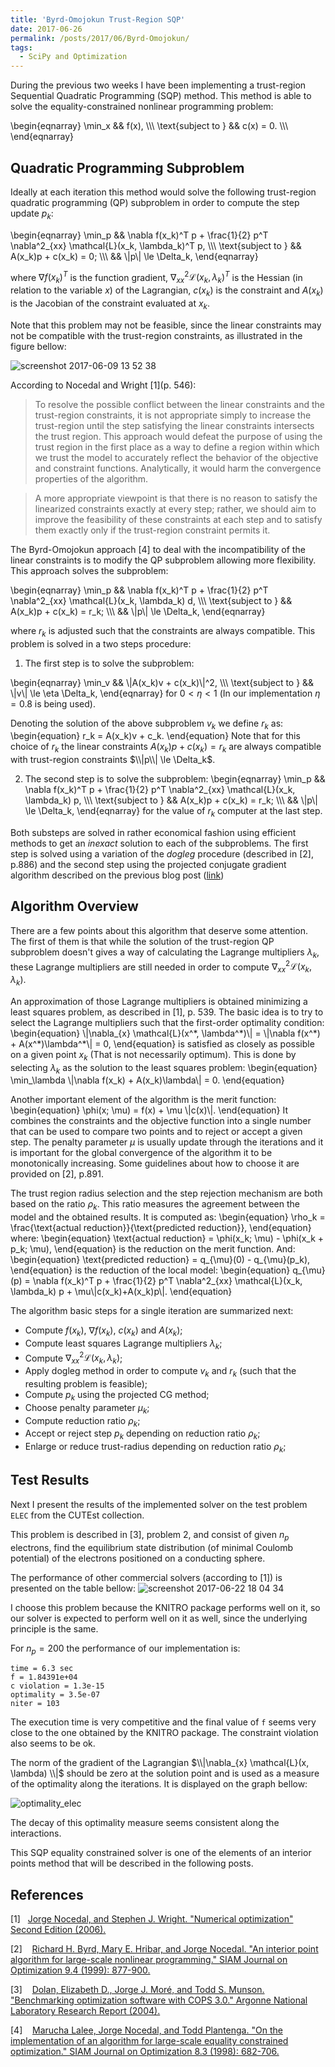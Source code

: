 ```yaml
---
title: 'Byrd-Omojokun Trust-Region SQP'
date: 2017-06-26
permalink: /posts/2017/06/Byrd-Omojokun/
tags:
  - SciPy and Optimization
---
```


During the previous two weeks I have been implementing a 
trust-region Sequential Quadratic Programming (SQP) method. 
This method is able to solve the equality-constrained
nonlinear programming problem:

\begin{eqnarray}
  \min_x && f(x), \\\\\\
   \text{subject to } && c(x) = 0. \\\\\\
\end{eqnarray}

Quadratic Programming Subproblem
--------------------------------

Ideally at each iteration this method would solve the following
trust-region quadratic programming (QP) subproblem
in order to compute the step update $p_k$:

\begin{eqnarray}
  \min_p && \nabla f(x_k)^T p + \frac{1}{2} p^T \nabla^2_{xx} \mathcal{L}(x_k, \lambda_k)^T p, \\\\\\
   \text{subject to } && A(x_k)p + c(x_k) = 0; \\\\\\
   && \\|p\\| \le \Delta_k,
\end{eqnarray}

where $\nabla f(x_k)^T$ is the function gradient, $\nabla^2_{xx} \mathcal{L}(x_k, \lambda_k)^T$
is the Hessian (in relation to the variable $x$) of the Lagrangian, $c(x_k)$ is the constraint
and $A(x_k)$ is the Jacobian of the constraint evaluated at $x_k$.

Note that this problem may not be feasible, since the linear constraints
may not be compatible with the trust-region constraints, as illustrated in the figure
bellow:

![screenshot 2017-06-09 13 52 38](https://antonior92.github.io/images/TrustRegionSQP.png)

According to Nocedal and Wright \[1\](p. 546):

> To resolve the possible conflict between the linear constraints  and the trust-region constraints, 
it is not appropriate simply to increase the trust-region until the step satisfying the 
linear constraints intersects the trust region. This approach would defeat the purpose of using the 
trust region in the first place as a way to define a region within which we trust the model to accurately
reflect the behavior of the objective and constraint functions. Analytically, it would harm the convergence
properties of the algorithm.

> A more appropriate viewpoint is that there is no reason to satisfy the linearized constraints exactly 
at every step; rather, we should aim to improve the feasibility of these constraints at each step and to
satisfy them exactly only if the trust-region constraint permits it. 

The Byrd-Omojokun approach \[4\] to deal with the incompatibility 
of the linear constraints is to modify the QP subproblem
allowing more flexibility.
This approach solves the subproblem:

\begin{eqnarray}
  \min_p && \nabla f(x_k)^T p + \frac{1}{2} p^T \nabla^2_{xx} \mathcal{L}(x_k, \lambda_k) d, \\\\\\
   \text{subject to } && A(x_k)p + c(x_k) = r_k; \\\\\\
   && \\|p\\| \le \Delta_k,
\end{eqnarray}

where $r_k$ is adjusted such that the constraints are always compatible.
This problem is solved in a two steps procedure:

1. The first step is to solve the subproblem:

\begin{eqnarray}
  \min_v && \\|A(x_k)v + c(x_k)\\|^2, \\\\\\
   \text{subject to } && \\|v\\| \le \eta \Delta_k,
\end{eqnarray}
for $0<\eta<1$ (In our implementation $\eta=0.8$ is being used).

Denoting the solution of the above subproblem $v_k$ we define $r_k$ as:
\begin{equation}
  r_k = A(x_k)v + c_k.
\end{equation}
Note that for this choice of $r_k$ the linear constraints $A(x_k)p + c(x_k) = r_k$ 
are always compatible with trust-region constraints $\\|p\\| \le \Delta_k$.

2. The second step is to solve the subproblem:
\begin{eqnarray}
  \min_p && \nabla f(x_k)^T p + \frac{1}{2} p^T \nabla^2_{xx} \mathcal{L}(x_k, \lambda_k) p, \\\\\\
   \text{subject to } && A(x_k)p + c(x_k) = r_k; \\\\\\
   && \\|p\\| \le \Delta_k,
\end{eqnarray}
for the value of $r_k$ computer at the last step.

Both substeps are solved in rather economical fashion using efficient methods to
get an *inexact* solution to each of the subproblems. The first step is solved using
a variation of the *dogleg* procedure (described in \[2\], p.886)
and the second step using the projected conjugate gradient algorithm described on the previous blog
post ([link](https://antonior92.github.io/posts/2017/05/projected-CG/))

Algorithm Overview
------------------

There are a few points about this algorithm that deserve some attention.
The first of them is that while the solution of the trust-region QP subproblem
doesn't gives a way of calculating the Lagrange multipliers $\lambda_k$,
these Lagrange multipliers are still needed in order to compute
$\nabla^2_{xx} \mathcal{L}(x_k, \lambda_k)$.

An approximation of those Lagrange multipliers is obtained 
minimizing a least squares problem, as described in \[1\],
p. 539. The basic idea is to try to select the Lagrange multipliers
such that the first-order optimality condition:
\begin{equation}
\\|\nabla_{x} \mathcal{L}(x^\*, \lambda^\*)\\| = \\|\nabla f(x^\*) + A(x^\*)\lambda^\*\\| = 0,
\end{equation}
is satisfied as closely as possible on a given point $x_k$ (That is not necessarily
optimum). This is done by selecting $\lambda_k$ as the solution to the least squares
problem:
\begin{equation}
\min_\lambda \\|\nabla f(x_k) + A(x_k)\lambda\\| = 0.
\end{equation}

Another important element of the algorithm is the merit function:
\begin{equation}
\phi(x; \mu) = f(x) + \mu \\|c(x)\\|.
\end{equation}
It combines the constraints and the objective function
into a single number that can be used to compare two
points and to reject or accept a given step.
The penalty parameter $\mu$ is usually update
through the iterations and it is important for the global convergence
of the algorithm it to be monotonically increasing. Some guidelines about
how to choose it are provided on \[2\], p.891.


The trust region radius selection and the step rejection mechanism
are both based on the ratio $\rho_k$. This ratio measures the 
agreement between the model and the obtained results. It
is computed as:
\begin{equation}
\rho_k = \frac{\text{actual reduction}}{\text{predicted reduction}},
\end{equation}
where:
\begin{equation}
\text{actual reduction} = \phi(x_k; \mu) -  \phi(x_k + p_k; \mu),
\end{equation}
is the reduction on the merit function. And:
\begin{equation}
\text{predicted reduction} = q_{\mu}(0) -  q_{\mu}(p_k),
\end{equation}
is the reduction of the local model:
\begin{equation}
q_{\mu}(p) = \nabla f(x_k)^T p + \frac{1}{2} p^T \nabla^2_{xx} \mathcal{L}(x_k, \lambda_k) p + \mu\\|c(x_k)+A(x_k)p\\|.
\end{equation}

The algorithm basic steps for a single iteration are summarized next:

- Compute $f(x_k)$, $\nabla f(x_k)$, $c(x_k)$ and $A(x_k)$;
- Compute least squares Lagrange multipliers $\lambda_k$;
- Compute $\nabla^2_{xx} \mathcal{L}(x_k, \lambda_k)$;
- Apply dogleg method in order to compute $v_k$ and $r_k$ (such that the resulting problem is feasible);
- Compute $p_k$ using the projected CG method;
- Choose penalty parameter $\mu_k$;
- Compute reduction ratio $\rho_k$;
- Accept or reject step $p_k$ depending on reduction ratio $\rho_k$;
- Enlarge or reduce trust-radius depending on reduction ratio $\rho_k$;




Test Results
------------

Next I present the results of the implemented solver on the test problem ``ELEC`` from the CUTEst
collection.

This problem is described in \[3\], problem 2, and consist of given $n_p$ electrons, find the 
equilibrium state distribution (of minimal Coulomb potential) of the electrons positioned on a 
conducting sphere.

The performance of other commercial solvers (according to \[1\]) is presented on the table bellow:
![screenshot 2017-06-22 18 04 34](https://antonior92.github.io/images/ELECtable.png)

I choose this problem because the KNITRO package performs well on it, so our solver is expected to perform well on it as well, since the underlying principle is the same.

For $n_p = 200$ the performance of our implementation is:

    time = 6.3 sec
    f = 1.84391e+04 
    c violation = 1.3e-15
    optimality = 3.5e-07
    niter = 103
    
The execution time is very competitive and the final value of ``f`` 
seems very close to the one obtained by the KNITRO package. 
The constraint violation also seems to be ok.
 
The norm of the gradient of the Lagrangian $\\|\nabla_{x} \mathcal{L}(x, \lambda) \\|$ should be zero
at the solution point and is used as a measure of the optimality along the iterations. It is displayed
on the graph bellow:

![optimality_elec](https://antonior92.github.io/images/optimality_elec_soc.png)

The decay of this optimality measure seems consistent along the interactions.

This SQP equality constrained solver is one of the elements of an
interior points method that will be described in the following
posts.


References
----------
\[1\]&nbsp;&nbsp;&nbsp;[Jorge Nocedal, and Stephen J. Wright. "Numerical optimization"
Second Edition (2006).][1]

\[2\]&nbsp;&nbsp;&nbsp; [Richard H. Byrd, Mary E. Hribar, and Jorge Nocedal. "An interior point algorithm for large-scale nonlinear programming." SIAM Journal on Optimization 9.4 (1999): 877-900.][2]

\[3\]&nbsp;&nbsp;&nbsp;  [Dolan, Elizabeth D., Jorge J. Moré, and Todd S. Munson. "Benchmarking optimization software with COPS 3.0." Argonne National Laboratory Research Report (2004).][3]

\[4\]&nbsp;&nbsp;&nbsp; [Marucha Lalee, Jorge Nocedal, and Todd Plantenga. "On the implementation of an algorithm for large-scale equality constrained optimization." SIAM Journal on Optimization 8.3 (1998): 682-706.][4]


[1]: http://www.bioinfo.org.cn/~wangchao/maa/Numerical_Optimization.pdf

[2]: http://ai2-s2-pdfs.s3.amazonaws.com/0c1c/4bbdd7467c5ba1818b2e7a360e768b067d2c.pdf

[3]: ftp://140.221.6.23/pub/tech_reports/reports/TM-273.pdf

[4]: https://pdfs.semanticscholar.org/f60c/96056858acc5a582587d19b065fd72175daa.pdf

